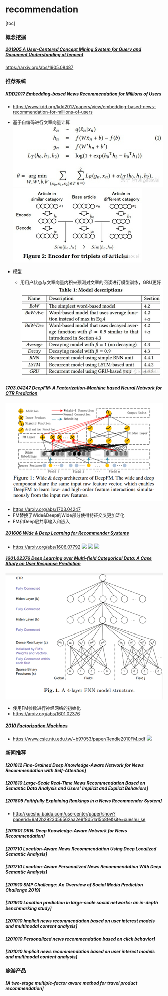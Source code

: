 # recommendation
[toc]

### 概念挖掘
##### [201905 A User-Centered Concept Mining System for Query and Document Understanding at tencent](../resources/notes/d0001/rec_201905_A_User_Centered_Concept_Mining_System_for_Query_and_Document_Understanding_at_tencent.md)
https://arxiv.org/abs/1905.08487


### 推荐系统

##### [KDD2017 Embedding-based News Recommendation for Millions of Users](../resources/notes/d0001/rec_kdd2017_news.md)
- https://www.kdd.org/kdd2017/papers/view/embedding-based-news-recommendation-for-millions-of-users
- 基于自编码进行文章向量计算
![](../source/images/162416202102162103.png)
![](../source/images/562456202102562103.png)

- 模型
  - 用用户状态与文章向量内积来预测对文章的阅读进行模型训练，GRU更好
![](../source/images/16230220211602250323.png)

##### [1703.04247 DeepFM: A Factorization-Machine based Neural Network for CTR Prediction](../resources/notes/d0001/rec_deepFM.md)
![](../source/images/505750202102501703.png)
- https://arxiv.org/abs/1703.04247
- FM替换了Wide&Deep的Wide部分使得特征交叉更加泛化
- FM和Deep层共享输入和嵌入

##### [201606  Wide & Deep Learning for Recommender Systems](../resources/notes/d0001/rec_201606_Wide__Deep_Learning_for_Recommender_Systems.md)
- https://arxiv.org/abs/1606.07792
![](../resources/images/d0001/03202340518206523405.png)
![](../resources/images/d0001/03202150519206161505.png)
![](../resources/images/d0001/03202030519206210305.png)

##### [1601.02376 Deep Learning over Multi-field Categorical Data: A Case Study on User Response Prediction](../resources/notes/d0001/rec_1601_FNN.md)
![](../source/images/383838202102381903.png)
- 使用FM参数进行神经网络的初始化
- https://arxiv.org/abs/1601.02376


##### [2010 Factorization Machines](../resources/notes/d0001/rec_2010_Factorization_Machines.md)
- https://www.csie.ntu.edu.tw/~b97053/paper/Rendle2010FM.pdf
![](../resources/images/d0001/03202570520206385705.png)

### 新闻推荐

##### [201812 Fine-Grained Deep Knowledge-Aware Network for News Recommendation with Self-Attention]

##### [201810 Large-Scale Real-Time News Recommendation Based on Semantic Data Analysis and Users’ Implicit and Explicit Behaviors]

##### [201805 Faithfully Explaining Rankings in a News Recommender System]
- http://xueshu.baidu.com/usercenter/paper/show?paperid=9af2b2923d56562aa2e9f8d51a15b8fe&site=xueshu_se

##### [201801 DKN: Deep Knowledge-Aware Network for News Recommendation]

##### [201710 Location-Aware News Recommendation Using Deep Localized Semantic Analysis]

##### [201710 Location-Aware Personalized News Recommendation With Deep Semantic Analysis]

##### [201910 SMP Challenge: An Overview of Social Media Prediction Challenge 2019]

##### [201910 Location prediction in large-scale social networks: an in-depth benchmarking study]

##### [201010 Implicit news recommendation based on user interest models and multimodal content analysis]

##### [201010 Personalized news recommendation based on click behavior]

##### [201010 Implicit news recommendation based on user interest models and multimodal content analysis]

### 旅游产品
##### [A two-stage multiple-factor aware method for travel product recommendation]



